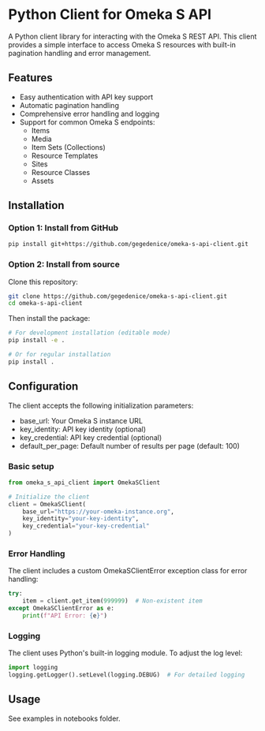 # Python Client for Omeka S API

A Python client library for interacting with the Omeka S REST API. This client provides a simple interface to access Omeka S resources with built-in pagination handling and error management.

## Features

- Easy authentication with API key support
- Automatic pagination handling
- Comprehensive error handling and logging
- Support for common Omeka S endpoints:
  - Items
  - Media
  - Item Sets (Collections)
  - Resource Templates
  - Sites
  - Resource Classes
  - Assets

## Installation

### Option 1: Install from GitHub

```bash
pip install git+https://github.com/gegedenice/omeka-s-api-client.git
```

### Option 2: Install from source

Clone this repository:

```bash
git clone https://github.com/gegedenice/omeka-s-api-client.git
cd omeka-s-api-client
```

Then install the package:

```bash
# For development installation (editable mode)
pip install -e .

# Or for regular installation
pip install .
```

## Configuration

The client accepts the following initialization parameters:

- base_url: Your Omeka S instance URL
- key_identity: API key identity (optional)
- key_credential: API key credential (optional)
- default_per_page: Default number of results per page (default: 100)

### Basic setup

```python
from omeka_s_api_client import OmekaSClient

# Initialize the client
client = OmekaSClient(
    base_url="https://your-omeka-instance.org",
    key_identity="your-key-identity",
    key_credential="your-key-credential"
)
```

### Error Handling

The client includes a custom OmekaSClientError exception class for error handling:

```python
try:
    item = client.get_item(999999)  # Non-existent item
except OmekaSClientError as e:
    print(f"API Error: {e}")
```

### Logging

The client uses Python's built-in logging module. To adjust the log level:

```python
import logging
logging.getLogger().setLevel(logging.DEBUG)  # For detailed logging
```

## Usage

See examples in notebooks folder.
